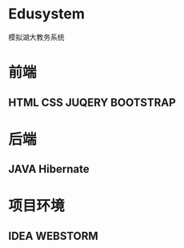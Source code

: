# Edusystem
模拟湖大教务系统

# 前端
## HTML CSS JUQERY BOOTSTRAP

# 后端
## JAVA Hibernate

# 项目环境
## IDEA WEBSTORM